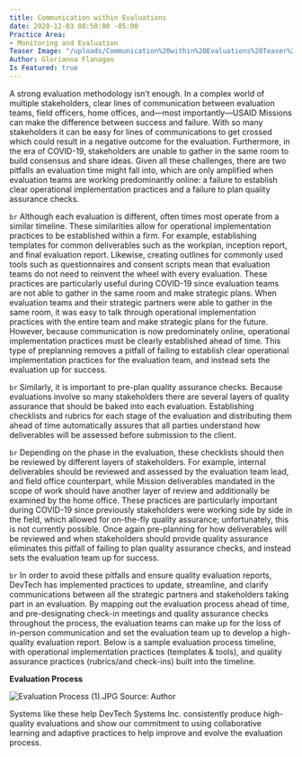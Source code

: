 ```yaml
---
title: Communication within Evaluations
date: 2020-12-03 08:50:00 -05:00
Practice Area:
- Monitoring and Evaluation
Teaser Image: "/uploads/Communication%20within%20Evaluations%20Teaser%20Image%20.png"
Author: Glorianna Flanagan
Is Featured: true
---
```


A strong evaluation methodology isn’t enough. In a complex world of multiple stakeholders, clear lines of communication between evaluation teams, field officers, home offices, and—most importantly—USAID Missions can make the difference between success and failure. With so many stakeholders it can be easy for lines of communications to get crossed which could result in a negative outcome for the evaluation. Furthermore, in the era of COVID-19, stakeholders are unable to gather in the same room to build consensus and share ideas. Given all these challenges, there are two pitfalls an evaluation time might fall into, which are only amplified when evaluation teams are working predominantly online: a failure to establish clear operational implementation practices and a failure to plan quality assurance checks. 

`br`
Although each evaluation is different, often times most operate from a similar timeline. These similarities allow for operational implementation practices to be established within a firm. For example, establishing templates for common deliverables such as the workplan, inception report, and final evaluation report. Likewise, creating outlines for commonly used tools such as questionnaires and consent scripts mean that evaluation teams do not need to reinvent the wheel with every evaluation. These practices are particularly useful during COVID-19 since evaluation teams are not able to gather in the same room and make strategic plans. When evaluation teams and their strategic partners were able to gather in the same room, it was easy to talk through operational implementation practices with the entire team and make strategic plans for the future. However, because communication is now predominately online, operational implementation practices must be clearly established ahead of time. This type of preplanning removes a pitfall of failing to establish clear operational implementation practices for the evaluation team, and instead sets the evaluation up for success.  

`br`
Similarly, it is important to pre-plan quality assurance checks. Because evaluations involve so many stakeholders there are several layers of quality assurance that should be baked into each evaluation. Establishing checklists and rubrics for each stage of the evaluation and distributing them ahead of time automatically assures that all parties understand how deliverables will be assessed before submission to the client. 

`br`
Depending on the phase in the evaluation, these checklists should then be reviewed by different layers of stakeholders. For example, internal deliverables should be reviewed and assessed by the evaluation team lead, and field office counterpart, while Mission deliverables mandated in the scope of work should have another layer of review and additionally be examined by the home office. These practices are particularly important during COVID-19 since previously stakeholders were working side by side in the field, which allowed for on-the-fly quality assurance; unfortunately, this is not currently possible. Once again pre-planning for how deliverables will be reviewed and when stakeholders should provide quality assurance eliminates this pitfall of failing to plan quality assurance checks, and instead sets the evaluation team up for success. 
 
`br`
In order to avoid these pitfalls and ensure quality evaluation reports, DevTech has implemented practices to update, streamline, and clarify communications between all the strategic partners and stakeholders taking part in an evaluation. By mapping out the evaluation process ahead of time, and pre-designating check-in meetings and quality assurance checks throughout the process, the evaluation teams can make up for the loss of in-person communication and set the evaluation team up to develop a high-quality evaluation report. Below is a sample evaluation process timeline, with operational implementation practices (templates & tools), and quality assurance practices (rubrics/and check-ins) built into the timeline.

**Evaluation Process**

![Evaluation Process (1).JPG](/uploads/Evaluation%20Process%20(1).JPG)
Source: Author

Systems like these help DevTech Systems Inc. consistently produce high-quality evaluations and show our commitment to using collaborative learning and adaptive practices to help improve and evolve the evaluation process. 
